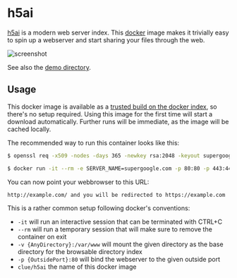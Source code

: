 # h5ai

[h5ai](http://larsjung.de/h5ai/) is a modern web server index.
This [docker](https://www.docker.io/) image makes it trivially easy to
spin up a webserver and start sharing your files through the web.

![screenshot](https://cloud.githubusercontent.com/assets/776829/3098666/440f3ca6-e5ef-11e3-8979-36d2ac1a36a0.png)

See also the [demo directory](http://larsjung.de/h5ai/sample).

## Usage

This docker image is available as a [trusted build on the docker index](https://index.docker.io/u/clue/h5ai/),
so there's no setup required.
Using this image for the first time will start a download automatically.
Further runs will be immediate, as the image will be cached locally.

The recommended way to run this container looks like this:

```bash
$ openssl req -x509 -nodes -days 365 -newkey rsa:2048 -keyout supergoogle.com.key -out super google.com.crt
```

```bash
$ docker run -it --rm -e SERVER_NAME=supergoogle.com -p 80:80 -p 443:443 -v $PWD:/var/www -v $PWD/ssl:/etc/nginx/ssl h5
```

You can now point your webbrowser to this URL:

```
http://example.com/ and you will be redirected to https://example.com
```

This is a rather common setup following docker's conventions:

* `-it` will run an interactive session that can be terminated with CTRL+C
* `--rm` will run a temporary session that will make sure to remove the container on exit
* `-v {AnyDirectory}:/var/www` will mount the given directory as the base directory for the browsable directory index
* `-p {OutsidePort}:80` will bind the webserver to the given outside port
* `clue/h5ai` the name of this docker image
